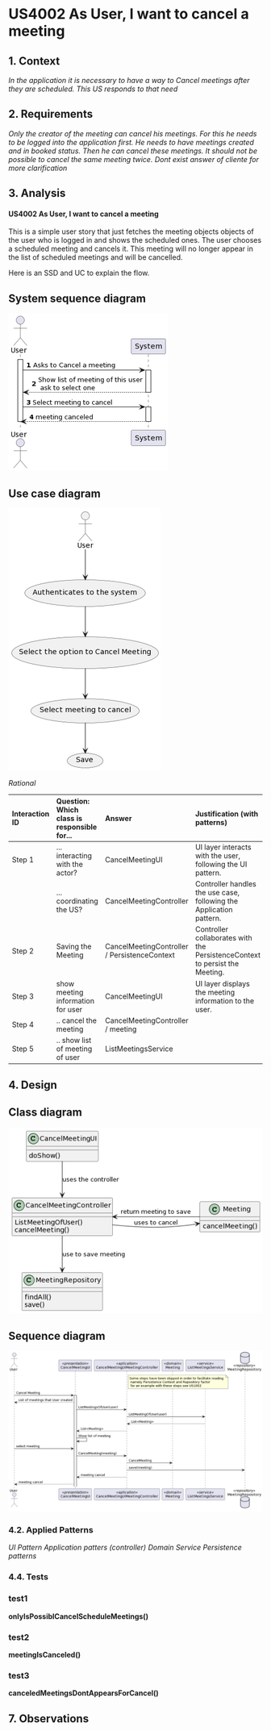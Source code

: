 # US4002 As User, I want to cancel a meeting


## 1. Context

*In the application it is necessary to have a way to Cancel meetings after they are scheduled.
This US responds to that need*

## 2. Requirements

*Only the creator of the meeting can cancel his meetings.
For this he needs to be logged into the application first.
He needs to have meetings created and in booked status.
Then he can cancel these meetings.
It should not be possible to cancel the same meeting twice.
Dont exist answer of cliente for more clarification*

## 3. Analysis
#### US4002 As User, I want to cancel a meeting
This is a simple user story that just fetches the meeting objects
objects of the user who is logged in and shows the scheduled ones.
The user chooses a scheduled meeting and cancels it.
This meeting will no longer appear in the list of scheduled meetings and will be
cancelled.

Here is an SSD and UC to explain the flow.

## System sequence diagram
![use case diagram](ssd-4002.png "A system sequence Diagram")
## Use case diagram
![use case diagram](uc-4002.png "A Use Case Diagram")

*Rational*

| Interaction ID | Question: Which class is responsible for... | Answer                                       | Justification (with patterns)                                               |
|:---------------|:--------------------------------------------|:---------------------------------------------|:----------------------------------------------------------------------------|
| Step 1         | ... interacting with the actor?             | CancelMeetingUI                              | UI layer interacts with the user, following the UI pattern.                 |
|                | ... coordinating the US?                    | CancelMeetingController                      | Controller handles the use case, following the Application pattern.         |                                                                                                          |                                                           |
| Step 2         | Saving the Meeting                          | CancelMeetingController / PersistenceContext | Controller collaborates with the PersistenceContext to persist the Meeting. |
| Step 3         | show meeting information for user           | CancelMeetingUI                              | UI layer displays the meeting information to the user.                      |
| Step 4         | .. cancel the meeting                       | CancelMeetingController / meeting            | 
| Step 5         | .. show list of meeting of user             | ListMeetingsService                          |

## 4. Design

## Class diagram
![a class diagram](cd-4002.png "A Class Diagram")

## Sequence diagram
![use case diagram](sd-4002.png "A sequence Diagram")


### 4.2. Applied Patterns

*UI Pattern*
*Application patters (controller)*
*Domain Service*
*Persistence patterns*

### 4.4. Tests

### test1
**onlyIsPossiblCancelScheduleMeetings()**

### test2
**meetingIsCanceled()**

### test3
**canceledMeetingsDontAppearsForCancel()**


## 7. Observations

